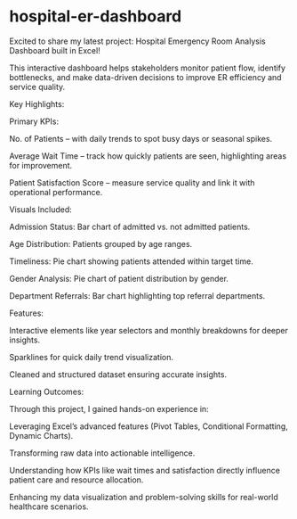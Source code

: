 # hospital-er-dashboard 
Excited to share my latest project: Hospital Emergency Room Analysis Dashboard built in Excel!

This interactive dashboard helps stakeholders monitor patient flow, identify bottlenecks, and make data-driven decisions to improve ER efficiency and service quality.

Key Highlights:

Primary KPIs:

No. of Patients – with daily trends to spot busy days or seasonal spikes.

Average Wait Time – track how quickly patients are seen, highlighting areas for improvement.

Patient Satisfaction Score – measure service quality and link it with operational performance.

Visuals Included:

Admission Status: Bar chart of admitted vs. not admitted patients.

Age Distribution: Patients grouped by age ranges.

Timeliness: Pie chart showing patients attended within target time.

Gender Analysis: Pie chart of patient distribution by gender.

Department Referrals: Bar chart highlighting top referral departments.

Features:

Interactive elements like year selectors and monthly breakdowns for deeper insights.

Sparklines for quick daily trend visualization.

Cleaned and structured dataset ensuring accurate insights.

Learning Outcomes:

Through this project, I gained hands-on experience in:

Leveraging Excel’s advanced features (Pivot Tables, Conditional Formatting, Dynamic Charts).

Transforming raw data into actionable intelligence.

Understanding how KPIs like wait times and satisfaction directly influence patient care and resource allocation.

Enhancing my data visualization and problem-solving skills for real-world healthcare scenarios.
